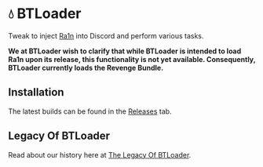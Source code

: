 # 💧 BTLoader

Tweak to inject [Ra1n](https://github.com/ra1ncord/ra1n) into Discord and perform various tasks.

**We at BTLoader wish to clarify that while BTLoader is intended to load Ra1n upon its release, this functionality is not yet available. Consequently, BTLoader currently loads the Revenge Bundle.**

## Installation

The latest builds can be found in the [Releases](https://github.com/CloudySn0w/BTLoader/releases) tab.

## Legacy Of BTLoader

Read about our history here at [The Legacy Of BTLoader](TheLegacyOfBT.md).
